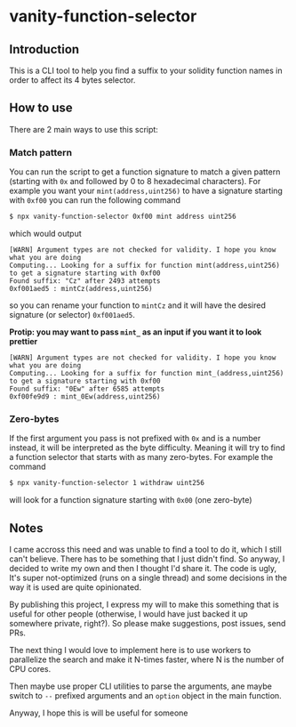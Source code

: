 # vanity-function-selector

## Introduction

This is a CLI tool to help you find a suffix to your solidity function names in
order to affect its 4 bytes selector.

## How to use

There are 2 main ways to use this script:

### Match pattern

You can run the script to get a function signature to match a given pattern
(starting with `0x` and followed by 0 to 8 hexadecimal characters). For example
you want your `mint(address,uint256)` to have a signature starting with `0xf00`
you can run the following command

```bash
$ npx vanity-function-selector 0xf00 mint address uint256
```

which would output

```
[WARN] Argument types are not checked for validity. I hope you know what you are doing
Computing... Looking for a suffix for function mint(address,uint256) to get a signature starting with 0xf00
Found suffix: "Cz" after 2493 attempts
0xf001aed5 : mintCz(address,uint256)
```

so you can rename your function to `mintCz` and it will have the desired
signature (or selector) `0xf001aed5`.

**Protip: you may want to pass `mint_` as an input if you want it to look
prettier**

```
[WARN] Argument types are not checked for validity. I hope you know what you are doing
Computing... Looking for a suffix for function mint_(address,uint256) to get a signature starting with 0xf00
Found suffix: "0Ew" after 6585 attempts
0xf00fe9d9 : mint_0Ew(address,uint256)
```

### Zero-bytes

If the first argument you pass is not prefixed with `0x` and is a number
instead, it will be interpreted as the byte difficulty. Meaning it will try to
find a function selector that starts with as many zero-bytes. For example the
command

```bash
$ npx vanity-function-selector 1 withdraw uint256
```

will look for a function signature starting with `0x00` (one zero-byte)

## Notes

I came accross this need and was unable to find a tool to do it, which I still
can't believe. There has to be something that I just didn't find. So anyway,
I decided to write my own and then I thought I'd share it. The code is ugly,
It's super not-optimized (runs on a single thread) and some decisions in the
way it is used are quite opinionated.

By publishing this project, I express my will to make this something that is
useful for other people (otherwise, I would have just backed it up somewhere
private, right?). So please make suggestions, post issues, send PRs.

The next thing I would love to implement here is to use workers to parallelize
the search and make it N-times faster, where N is the number of CPU cores.

Then maybe use proper CLI utilities to parse the arguments, ane maybe switch
to `--` prefixed arguments and an `option` object in the main function.

Anyway, I hope this is will be useful for someone
